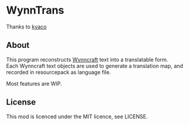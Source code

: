 # WynnTrans

Thanks to [kyaco](https://github.com/kyaco/WynnTextReplacer)

## About

This program reconstructs [Wynncraft](https://wynncraft.com/) text into a translatable form.
<br>
Each Wynncraft text objects are used to generate a translation map, and recorded in resourcepack as language file.

Most features are WIP.
## License

This mod is licenced under the MIT licence, see LICENSE.

